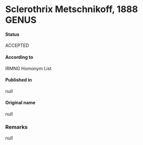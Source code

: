 Sclerothrix Metschnikoff, 1888 GENUS
=======

#### Status
ACCEPTED

#### According to
IRMNG Homonym List

#### Published in
null

#### Original name
null

### Remarks
null